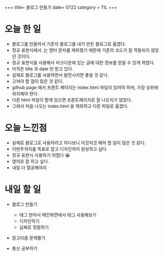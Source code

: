 +++
title= 블로그 만들기
date= 0722
category = TIL
+++

# 오늘 한 일

- 블로그를 만들어서 기존의 블로그를 내가 만든 블로그로 옮겼다.
- 정규 표현식에서 .는 엔터 문자를 제외했기 때문에 기존의 코드가 잘 작동되지 않았던 것이다.
- 정규 표현식을 사용해서 마크다운에 있는 글에 대한 정보를 받을 수 있게 하였다.
- 아직은 title 과 date 만 받고 있다.
- 실제로 블로그를 사용하면서 발전시키면 좋을 것 같다.
- 고쳐야 할 점이 많은 것 같다.
- github page 에서 프론트 페이지는 index.html 파일이 있어야 하며, 가장 상위에 위치해야 한다.
- 다른 html 파일이 함께 있으면 프론트페이지로 잘 나오지가 않았다.
- 그래서 처음 나오는 index.html 을 제외하고 다른 파일로 옮겼다.

# 오늘 느낀점

- 실제로 블로그로 사용하려고 하다보니 이것저것 해야 할 일이 많은 것 같다.
- 이번주까지를 목표로 잡고 디자인까지 완성하고 싶다.
- 정규 표현식 사용하기 어렵다 😭
- 영어로 잘 하고 싶다.
- 내일 더 열공해야지

# 내일 할 일

- 블로그 만들기

  - 태그 받아서 메인화면에서 태그 사용해보기
  - 디자인하기
  - 날짜로 정렬하기

- 알고리즘 문제풀기
- 통신 공부하기
